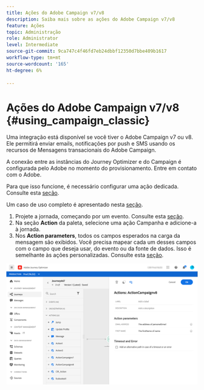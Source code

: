 ```yaml
---
title: Ações do Adobe Campaign v7/v8
description: Saiba mais sobre as ações do Adobe Campaign v7/v8
feature: Ações
topic: Administração
role: Administrator
level: Intermediate
source-git-commit: 9ca747c4f46fd7eb24dbbf12350d7bbe409b1617
workflow-type: tm+mt
source-wordcount: '165'
ht-degree: 6%

---
```


# Ações do Adobe Campaign v7/v8 {#using_campaign_classic}

Uma integração está disponível se você tiver o Adobe Campaign v7 ou v8. Ele permitirá enviar emails, notificações por push e SMS usando os recursos de Mensagens transacionais do Adobe Campaign.

A conexão entre as instâncias do Journey Optimizer e do Campaign é configurada pelo Adobe no momento do provisionamento. Entre em contato com o Adobe.

Para que isso funcione, é necessário configurar uma ação dedicada. Consulte esta [seção](../action/acc-action.md).

Um caso de uso completo é apresentado nesta [seção](../building-journeys/campaign-classic-use-case.md).

1. Projete a jornada, começando por um evento. Consulte esta [seção](../building-journeys/journey.md).
1. Na seção **Action** da paleta, selecione uma ação Campanha e adicione-a à jornada.
1. Nos **Action parameters**, todos os campos esperados na carga da mensagem são exibidos. Você precisa mapear cada um desses campos com o campo que deseja usar, do evento ou da fonte de dados. Isso é semelhante às ações personalizadas. Consulte esta [seção](../building-journeys/using-custom-actions.md).

![](../assets/accintegration2.png)
